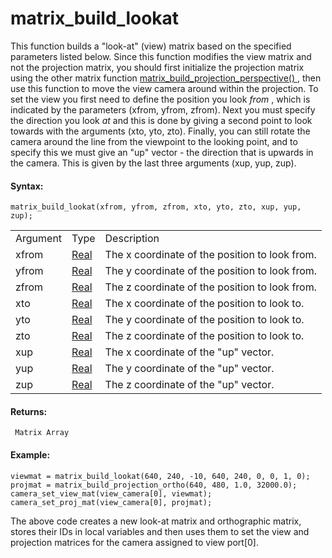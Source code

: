 # matrix_build_lookat

This function builds a "look-at" (view) matrix based on the specified
parameters listed below. Since this function modifies the view matrix
and not the projection matrix, you should first initialize the
projection matrix using the other matrix function [
matrix_build_projection_perspective()
](matrix_build_projection_perspective) , then use this function to
move the view camera around within the projection. To set the view you
first need to define the position you look *from* , which is indicated
by the parameters (xfrom, yfrom, zfrom). Next you must specify the
direction you look *at* and this is done by giving a second point to
look towards with the arguments (xto, yto, zto). Finally, you can still
rotate the camera around the line from the viewpoint to the looking
point, and to specify this we must give an "up" vector - the direction
that is upwards in the camera. This is given by the last three arguments
(xup, yup, zup).

#### Syntax:

``` gml
matrix_build_lookat(xfrom, yfrom, zfrom, xto, yto, zto, xup, yup, zup);
```

|          |                                                                         |                                                |
|----------|-------------------------------------------------------------------------|------------------------------------------------|
| Argument | Type                                                                    | Description                                    |
| xfrom    |  [Real](../../../../../GameMaker_Language/GML_Overview/Data_Types)  | The x coordinate of the position to look from. |
| yfrom    |  [Real](../../../../../GameMaker_Language/GML_Overview/Data_Types)  | The y coordinate of the position to look from. |
| zfrom    |  [Real](../../../../../GameMaker_Language/GML_Overview/Data_Types)  | The z coordinate of the position to look from. |
| xto      |  [Real](../../../../../GameMaker_Language/GML_Overview/Data_Types)  | The x coordinate of the position to look to.   |
| yto      |  [Real](../../../../../GameMaker_Language/GML_Overview/Data_Types)  | The y coordinate of the position to look to.   |
| zto      |  [Real](../../../../../GameMaker_Language/GML_Overview/Data_Types)  | The z coordinate of the position to look to.   |
| xup      |  [Real](../../../../../GameMaker_Language/GML_Overview/Data_Types)  | The x coordinate of the "up" vector.           |
| yup      |  [Real](../../../../../GameMaker_Language/GML_Overview/Data_Types)  | The y coordinate of the "up" vector.           |
| zup      |  [Real](../../../../../GameMaker_Language/GML_Overview/Data_Types)  | The z coordinate of the "up" vector.           |

#### Returns:

``` gml
 Matrix Array
```

#### Example:

``` gml
viewmat = matrix_build_lookat(640, 240, -10, 640, 240, 0, 0, 1, 0);
projmat = matrix_build_projection_ortho(640, 480, 1.0, 32000.0);
camera_set_view_mat(view_camera[0], viewmat);
camera_set_proj_mat(view_camera[0], projmat);
```

The above code creates a new look-at matrix and orthographic matrix,
stores their IDs in local variables and then uses them to set the view
and projection matrices for the camera assigned to view port\[0\].
